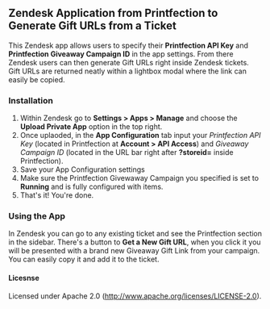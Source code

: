 ## Zendesk Application from Printfection to Generate Gift URLs from a Ticket

This Zendesk app allows users to specify their **Printfection API Key** and **Printfection Giveaway Campaign ID** in the app settings. From there Zendesk users can then generate Gift URLs right inside Zendesk tickets. Gift URLs are returned neatly within a lightbox modal where the link can easily be copied.

### Installation

1. Within Zendesk go to **Settings > Apps > Manage** and choose the **Upload Private App** option in the top right.
2. Once uplaoded, in the **App Configuration** tab input your _Printfection API Key_ (located in Printfection at **Account > API Access**) and _Giveaway Campaign ID_ (located in the URL bar right after **?storeid=** inside Printfection).
3. Save your App Configuration settings
4. Make sure the Printfection Givewaway Campaign you specified is set to **Running** and is fully configured with items.
5. That's it! You're done.

### Using the App

In Zendesk you can go to any existing ticket and see the Printfection section in the sidebar. There's a button to **Get a New Gift URL**, when you click it you will be presented with a brand new Giveaway Gift Link from your campaign. You can easily copy it and add it to the ticket.

#### Licesnse

Licensed under Apache 2.0 (http://www.apache.org/licenses/LICENSE-2.0).